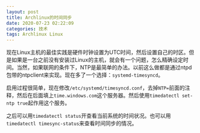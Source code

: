 ```yaml
---
layout: post
title: Archlinux的时间同步
date: 2020-07-23 02:22:09
categories: 技术
tags: Archlinux Linux
---
```


现在Linux主机的最佳实践是硬件时钟设置为UTC时间，然后设置自己的时区。但是如果是一台之前没有安装过Linux的主机，就会有一个问题，怎么精确设定时间。当然，如果联网的条件下，NTP是最简单的办法。以前这么做都是通过ntpd包带的ntpclient来实现。现在多了一个选择：`systemd-timesyncd`。

启用过程很简单，现在修改`/etc/systemd/timesyncd.conf`，去掉`NTP=`前面的注释，然后在后面填上`time.windows.com`这个服务器。然后使用`timedatectl set-ntp true`起作用这个服务。

之后可以用`timedatectl status`开查看当前系统的时间状况。也可以用`timedatectl timesync-status`来查看时间同步的情况。

